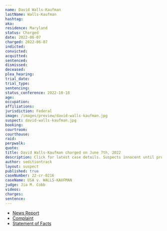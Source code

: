 ```yaml
---
name: David Walls-Kaufman
lastName: Walls-Kaufman
hashtag:
aka:
residence: Maryland
status: Charged
date: 2022-06-07
charged: 2022-06-07
indicted:
convicted:
acquitted:
sentenced:
dismissed:
deceased:
plea_hearing:
trial_date:
trial_type:
sentencing:
status_conference: 2022-10-18
age:
occupation:
affiliations:
jurisdiction: Federal
image: /images/preview/david-walls-kaufman.jpg
suspect: david-walls-kaufman.jpg
booking:
courtroom:
courthouse:
raid:
perpwalk:
quote:
title: David Walls-Kaufman charged on June 7th, 2022
description: Click for latest case details. Suspects innocent until proven guilty.
author: seditiontrack
layout: suspect
published: true
caseNumber: 22-cr-0216
caseName: USA v. WALLS-KAUFMAN
judge: Jia M. Cobb
videos:
charges:
sentence:
---
```

- [News Report](https://www.nbcnews.com/politics/justice-department/dc-chiropractor-stormed-capitol-arrested-jan-6-charges-rcna32679)
- [Complaint](https://www.justice.gov/usao-dc/case-multi-defendant/file/1511796/download)
- [Statement of Facts](https://www.justice.gov/usao-dc/case-multi-defendant/file/1511801/download)
